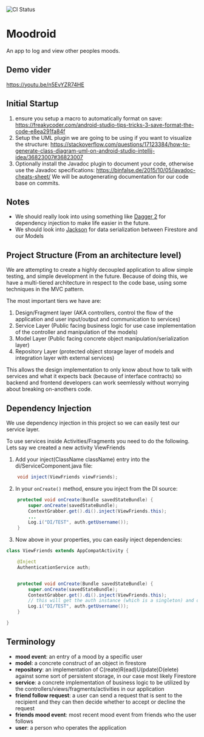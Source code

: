 ![CI Status](https://travis-ci.com/CMPUT301F19T15/Moodroid.svg?branch=master)

# Moodroid

An app to log and view other peoples moods. 

## Demo vider
https://youtu.be/n5EvYZR74HE
## Initial Startup

1. ensure you setup a macro to automatically format on save: https://freakycoder.com/android-studio-tips-tricks-3-save-format-the-code-e8ea291fa84f
2. Setup the UML plugin we are going to be using if you want to visualize the structure: https://stackoverflow.com/questions/17123384/how-to-generate-class-diagram-uml-on-android-studio-intellij-idea/36823007#36823007
3. Optionally install the Javadoc plugin to document your code, otherwise use the Javadoc specifications: https://binfalse.de/2015/10/05/javadoc-cheats-sheet/ We will be autogenerating documentation for our code base on commits.

## Notes

- We should really look into using something like [Dagger 2](https://github.com/google/dagger) for dependency injection to make life easier in the future.
- We should look into [Jackson](https://www.baeldung.com/jackson-object-mapper-tutorial) for data serialization between Firestore and our Models

## Project Structure (From an architecture level)

We are attempting to create a highly decoupled application to allow simple testing, and simple development in the future. Because of doing this, we have a multi-tiered architecture in respect to the code base, using some techniques in the MVC pattern.

The most important tiers we have are:

1. Design/Fragment layer (AKA controllers, control the flow of the application and user input/output and communication to services)
2. Service Layer (Public facing business logic for use case implementation of the controller and manipulation of the models)
3. Model Layer (Public facing concrete object manipulation/serialization layer)
4. Repository Layer (protected object storage layer of models and integration layer with external services)

This allows the design implementation to only know about how to talk with services and what it expects back (because of interface contracts) so backend and frontend developers can work seemlessly without worrying about breaking on-anothers code.

## Dependency Injection

We use dependency injection in this project so we can easily test our service layer. 

To use services inside Activities/Fragments you need to do the following. Lets say we created a new activity ViewFriends

1. Add your inject(ClassName className) entry into the di/ServiceComponent.java file:
```java
    void inject(ViewFriends viewFriends);
```

2. In your `onCreate()` method, ensure you inject from the DI source:
```java
    protected void onCreate(Bundle savedStateBundle) {
        super.onCreate(savedStateBundle);
        ContextGrabber.get().di().inject(ViewFriends.this);
        ...
        Log.i("DI/TEST", auth.getUsername());
    }
```

3. Now above in your properties, you can easily inject dependencies:
```java
class ViewFriends extends AppCompatActivity {

    @Inject
    AuthenticationService auth;


    protected void onCreate(Bundle savedStateBundle) {
        super.onCreate(savedStateBundle);
        ContextGrabber.get().di().inject(ViewFriends.this);
        // this will get the auth instance (which is a singleton) and output the username
        Log.i("DI/TEST", auth.getUsername());
    }

}
```


## Terminology

- **mood event**: an entry of a mood by a specific user
- **model**: a concrete construct of an object in firestore
- **repository**: an implementation of C(reate)R(ead)U(pdate)D(elete) against some sort of persistent storage, in our case most likely Firestore
- **service**: a concrete implementation of business logic to be utilized by the controllers/views/fragments/activities in our application
- **friend follow request**: a user can send a request that is sent to the recipient and they can then decide whether to accept or decline the request
- **friends mood event**: most recent mood event from friends who the user follows
- **user**: a person who operates the application
